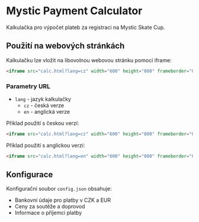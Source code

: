 # Mystic Payment Calculator

Kalkulačka pro výpočet plateb za registraci na Mystic Skate Cup.

## Použití na webových stránkách

Kalkulačku lze vložit na libovolnou webovou stránku pomocí iframe:

```html
<iframe src="calc.html?lang=cz" width="600" height="800" frameborder="0"></iframe>
```

### Parametry URL

- `lang` - jazyk kalkulačky
  - `cz` - česká verze
  - `en` - anglická verze

Příklad použití s českou verzí:
```html
<iframe src="calc.html?lang=cz" width="600" height="800" frameborder="0"></iframe>
```

Příklad použití s anglickou verzí:
```html
<iframe src="calc.html?lang=en" width="600" height="800" frameborder="0"></iframe>
```

## Konfigurace

Konfigurační soubor `config.json` obsahuje:
- Bankovní údaje pro platby v CZK a EUR
- Ceny za soutěže a doprovod
- Informace o příjemci platby
